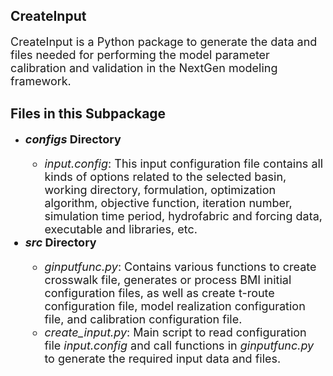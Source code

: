 ## CreateInput

<font size="4"> CreateInput is a Python package to generate the data and files needed for performing the model parameter calibration and validation in the NextGen modeling framework. </font>

## Files in this Subpackage 
- <font size="4">___configs_ Directory__ 
    - <font size="4">_input.config_: This input configuration file contains all kinds of options related to the selected basin, working directory, formulation, optimization algorithm, objective function, iteration number, simulation time period, hydrofabric and forcing data, executable and libraries, etc. </font>
- <font size="4">___src_ Directory__
    - <font size="4">_ginputfunc.py_: Contains various functions to create crosswalk file, generates or process BMI initial configuration files, as well as create t-route configuration file, model realization configuration file, and calibration configuration file. </font>
  - <font size="4">_create_input.py_: Main script to read configuration file _input.config_ and call functions in _ginputfunc.py_ to generate the required input data and files. </font>
    
 
